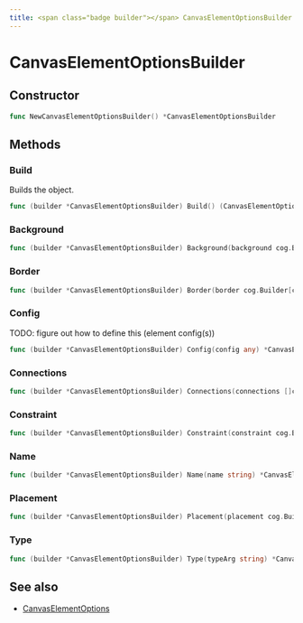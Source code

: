 ```yaml
---
title: <span class="badge builder"></span> CanvasElementOptionsBuilder
---
```

# <span class="badge builder"></span> CanvasElementOptionsBuilder

## Constructor

```go
func NewCanvasElementOptionsBuilder() *CanvasElementOptionsBuilder
```
## Methods

### <span class="badge object-method"></span> Build

Builds the object.

```go
func (builder *CanvasElementOptionsBuilder) Build() (CanvasElementOptions, error)
```

### <span class="badge object-method"></span> Background

```go
func (builder *CanvasElementOptionsBuilder) Background(background cog.Builder[canvas.BackgroundConfig]) *CanvasElementOptionsBuilder
```

### <span class="badge object-method"></span> Border

```go
func (builder *CanvasElementOptionsBuilder) Border(border cog.Builder[canvas.LineConfig]) *CanvasElementOptionsBuilder
```

### <span class="badge object-method"></span> Config

TODO: figure out how to define this (element config(s))

```go
func (builder *CanvasElementOptionsBuilder) Config(config any) *CanvasElementOptionsBuilder
```

### <span class="badge object-method"></span> Connections

```go
func (builder *CanvasElementOptionsBuilder) Connections(connections []cog.Builder[canvas.CanvasConnection]) *CanvasElementOptionsBuilder
```

### <span class="badge object-method"></span> Constraint

```go
func (builder *CanvasElementOptionsBuilder) Constraint(constraint cog.Builder[canvas.Constraint]) *CanvasElementOptionsBuilder
```

### <span class="badge object-method"></span> Name

```go
func (builder *CanvasElementOptionsBuilder) Name(name string) *CanvasElementOptionsBuilder
```

### <span class="badge object-method"></span> Placement

```go
func (builder *CanvasElementOptionsBuilder) Placement(placement cog.Builder[canvas.Placement]) *CanvasElementOptionsBuilder
```

### <span class="badge object-method"></span> Type

```go
func (builder *CanvasElementOptionsBuilder) Type(typeArg string) *CanvasElementOptionsBuilder
```

## See also

 * <span class="badge object-type-struct"></span> [CanvasElementOptions](./object-CanvasElementOptions.md)
